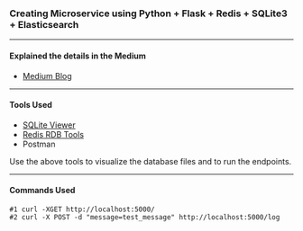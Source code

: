 ### Creating Microservice using Python + Flask + Redis + SQLite3 + Elasticsearch
---------

#### Explained the details in the Medium

+ [Medium Blog](https://medium.com/@somesh-rokz/create-a-simple-python-microservice-with-elasticsearch-apm-monitoring-in-5-minutes-source-code-ee20aa9b09ce)

---------
#### Tools Used

+ [SQLite Viewer](https://sqliteviewer.app/)
+ [Redis RDB Tools](https://github.com/sripathikrishnan/redis-rdb-tools)
+ Postman

Use the above tools to visualize the database files and to run the endpoints.

---------

#### Commands Used

```
#1 curl -XGET http://localhost:5000/
#2 curl -X POST -d "message=test_message" http://localhost:5000/log
```

